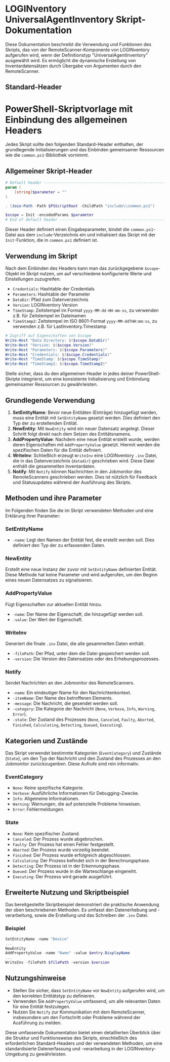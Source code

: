 # LOGINventory UniversalAgentInventory Skript-Dokumentation

Diese Dokumentation beschreibt die Verwendung und Funktionen des Skripts, das von der RemoteScanner-Komponente von LOGINventory aufgerufen wird, wenn der Definitionstyp "UniversalAgentInventory" ausgewählt wird. Es ermöglicht die dynamische Erstellung von Inventardatensätzen durch Übergabe von Argumenten durch den RemoteScanner.

## Standard-Header
# PowerShell-Skriptvorlage mit Einbindung des allgemeinen Headers

Jedes Skript sollte den folgenden Standard-Header enthalten, der grundlegende Initialisierungen und das Einbinden gemeinsamer Ressourcen wie die `common.ps1`-Bibliothek vornimmt.

## Allgemeiner Skript-Header

```powershell
# Default header ----------------------------------------------------------------------
param (
    [string]$parameter = ""
)

. (Join-Path -Path $PSScriptRoot -ChildPath "include\\common.ps1")

$scope = Init -encodedParams $parameter
# End of default header ----------------------------------------------------------------------
```

Dieser Header definiert einen Eingabeparameter, bindet die `common.ps1`-Datei aus dem `include`-Verzeichnis ein und initialisiert das Skript mit der `Init`-Funktion, die in `common.ps1` definiert ist.

## Verwendung im Skript

Nach dem Einbinden des Headers kann man das zurückgegebene `$scope`-Objekt im Skript nutzen, um auf verschiedene konfigurierte Werte und Einstellungen zuzugreifen:

- `Credentials`: Hashtable der Credentials
- `Parameters`: Hashtable der Parameter
- `DataDir`: Pfad zum Datenverzeichnis
- `Version`: LOGINventory Version
- `TimeStamp`: Zeitstempel im Format `yyyy-MM-dd-HH-mm-ss`, zu verwenden z.B. für Zeitstempel im Dateinamen
- `TimeStamp2`: Zeitstempel im ISO 8601-Format `yyyy-MM-ddTHH:mm:ss`, zu verwenden z.B. für LastInventory.Timestamp


```powershell
# Zugriff auf Eigenschaften von $scope
Write-Host "Data Directory: $($scope.DataDir)"
Write-Host "Version: $($scope.Version)"
Write-Host "Parameters: $($scope.Parameters)"
Write-Host "Credentials: $($scope.Credentials)"
Write-Host "TimeStamp: $($scope.TimeStamp)"
Write-Host "TimeStamp2: $($scope.TimeStamp2)"
```

Stelle sicher, dass du den allgemeinen Header in jedes deiner PowerShell-Skripte integrierst, um eine konsistente Initialisierung und Einbindung gemeinsamer Ressourcen zu gewährleisten.

## Grundlegende Verwendung

1. **SetEntityName**: Bevor neue Entitäten (Einträge) hinzugefügt werden, muss eine Entität mit `SetEntityName` gesetzt werden. Dies definiert den Typ der zu erstellenden Entität.
2. **NewEntity**: Mit `NewEntity` wird ein neuer Datensatz angelegt. Dieser Schritt folgt direkt nach dem Setzen des Entitätsnamens.
3. **AddPropertyValue**: Nachdem eine neue Entität erstellt wurde, werden deren Eigenschaften mit `AddPropertyValue` gesetzt. Hiermit werden die spezifischen Daten für die Entität definiert.
4. **WriteInv**: Schließlich erzeugt `WriteInv` eine LOGINventory `.inv` Datei, die in das Datenverzeichnis (`datadir`) geschrieben wird. Diese Datei enthält die gesammelten Inventardaten.
5. **Notify**: Mit `Notify` können Nachrichten in den Jobmonitor des RemoteScanners geschrieben werden. Dies ist nützlich für Feedback und Statusupdates während der Ausführung des Skripts.

## Methoden und ihre Parameter

Im Folgenden finden Sie die im Skript verwendeten Methoden und eine Erklärung ihrer Parameter:

### SetEntityName

- `-name`: Legt den Namen der Entität fest, die erstellt werden soll. Dies definiert den Typ der zu erfassenden Daten.

### NewEntity

Erstellt eine neue Instanz der zuvor mit `SetEntityName` definierten Entität. Diese Methode hat keine Parameter und wird aufgerufen, um den Beginn eines neuen Datensatzes zu signalisieren.

### AddPropertyValue

Fügt Eigenschaften zur aktuellen Entität hinzu.

- `-name`: Der Name der Eigenschaft, die hinzugefügt werden soll.
- `-value`: Der Wert der Eigenschaft.

### WriteInv

Generiert die finale `.inv` Datei, die alle gesammelten Daten enthält.

- `-filePath`: Der Pfad, unter dem die Datei gespeichert werden soll.
- `-version`: Die Version des Datensatzes oder des Erhebungsprozesses.

### Notify

Sendet Nachrichten an den Jobmonitor des RemoteScanners.

- `-name`: Ein eindeutiger Name für den Nachrichtenkontext.
- `-itemName`: Der Name des betroffenen Elements.
- `-message`: Die Nachricht, die gesendet werden soll.
- `-category`: Die Kategorie der Nachricht (`None`, `Verbose`, `Info`, `Warning`, `Error`).
- `-state`: Der Zustand des Prozesses (`None`, `Canceled`, `Faulty`, `Aborted`, `Finished`, `Calculating`, `Detecting`, `Queued`, `Executing`).


## Kategorien und Zustände

Das Skript verwendet bestimmte Kategorien (`EventCategory`) und Zustände (`State`), um den Typ der Nachricht und den Zustand des Prozesses an den Jobmonitor zurückzugenben. Diese Aufrufe sind rein informativ.

### EventCategory

- `None`: Keine spezifische Kategorie.
- `Verbose`: Ausführliche Informationen für Debugging-Zwecke.
- `Info`: Allgemeine Informationen.
- `Warning`: Warnungen, die auf potenzielle Probleme hinweisen.
- `Error`: Fehlermeldungen.

### State

- `None`: Kein spezifischer Zustand.
- `Canceled`: Der Prozess wurde abgebrochen.
- `Faulty`: Der Prozess hat einen Fehler festgestellt.
- `Aborted`: Der Prozess wurde vorzeitig beendet.
- `Finished`: Der Prozess wurde erfolgreich abgeschlossen.
- `Calculating`: Der Prozess befindet sich in der Berechnungsphase.
- `Detecting`: Der Prozess ist in der Erkennungsphase.
- `Queued`: Der Prozess wurde in die Warteschlange eingereiht.
- `Executing`: Der Prozess wird gerade ausgeführt.

## Erweiterte Nutzung und Skriptbeispiel

Das bereitgestellte Skriptbeispiel demonstriert die praktische Anwendung der oben beschriebenen Methoden. Es umfasst den Datenerhebung und -verarbeitung, sowie die Erstellung und das Schreiben der `.inv` Datei.

### Beispiel

```powershell
SetEntityName -name "Device"
...
NewEntity
AddPropertyValue -name "Name" -value $entry.DisplayName
...
WriteInv -filePath $filePath -version $version
```

## Nutzungshinweise

- Stellen Sie sicher, dass `SetEntityName` vor `NewEntity` aufgerufen wird, um den korrekten Entitätstyp zu definieren.
- Verwenden Sie `AddPropertyValue` umfassend, um alle relevanten Daten für eine Entität festzulegen.
- Nutzen Sie `Notify` zur Kommunikation mit dem RemoteScanner, insbesondere um den Fortschritt oder Probleme während der Ausführung zu melden.

Diese umfassende Dokumentation bietet einen detaillierten Überblick über die Struktur und Funktionsweise des Skripts, einschließlich des erforderlichen Standard-Headers und der verwendeten Methoden, um eine standardisierte Datenerfassung und -verarbeitung in der LOGINventory-Umgebung zu gewährleisten.